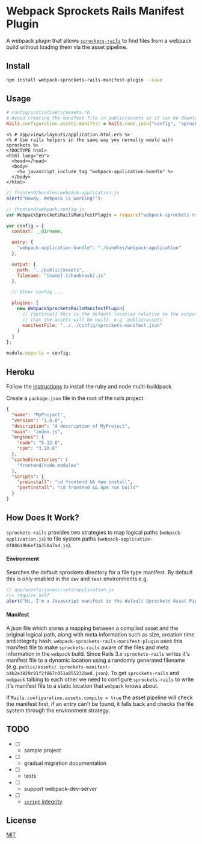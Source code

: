 Webpack Sprockets Rails Manifest Plugin
=======================================

A webpack plugin that allows [`sprockets-rails`](https://github.com/rails/sprockets-rails) 
to find files from a webpack build without loading them via the asset pipeline.

Install
-------

```bash
npm install webpack-sprockets-rails-manifest-plugin --save
```

Usage
-----

```ruby
# config/initializers/assets.rb
# Avoid creating the manifest file in public/assets as it can be downloaded by anyone
Rails.configuration.assets.manifest = Rails.root.join("config", "sprockets-manifest.json")
```

```erb
<% # app/views/layouts/application.html.erb %>
<% # Use rails helpers in the same way you normally would with sprockets %>
<!DOCTYPE html>
<html lang="en">
  <head></head>
  <body>
    <%= javascript_include_tag "webpack-application-bundle" %>
  </body>
</html>
```

```javascript
// frontend/bundles/webpack-application.js
alert("Howdy, Webpack is working!");
```

```javascript
// frontend/webpack.config.js
var WebpackSprocketsRailsManifestPlugin = require("webpack-sprockets-rails-manifest-plugin");

var config = {
  context: __dirname,

  entry: {
    "webpack-application-bundle": "./bundles/webpack-application"
  },

  output: {
    path: "../public/assets",
    filename: "[name]-[chunkhash].js"
  },

  // Other config ...

  plugins: [
    new WebpackSprocketsRailsManifestPlugin(
      // [optional] this is the default location relative to the output directory 
      // that the assets will be built. e.g `public/assets`
      manifestFile: "../../config/sprockets-manifest.json"
    )
  ]
};

module.exports = config;
```

Heroku
------

Follow the [instructions](https://devcenter.heroku.com/articles/nodejs-support) 
to install the ruby and node multi-buildpack. 

Create a `package.json` file in the root of the rails project.

```json
{
  "name": "MyProject",
  "version": "1.0.0",
  "description": "A description of MyProject",
  "main": "index.js",
  "engines": {
    "node": "5.12.0",
    "npm": "3.10.6"
  },
  "cacheDirectories": [
    "frontend/node_modules"
  ],
  "scripts": {
    "preinstall": "cd frontend && npm install",
    "postinstall": "cd frontend && npm run build"
  }
}
```

How Does It Work?
-----------------

`sprockets-rails` provides two strategies to map logical paths (`webpack-application.js`) 
to file system paths (`webpack-application-8f88619b6ef3a358a7ad.js`).

#### Environment

Searches the default sprockets directory for a file type manifest. By default 
this is only enabled in the `dev` and `test` environments e.g.

```javascript
// app/assets/javascripts/application.js
//= require_self
alert("Hi, I'm a Javascript manifest in the default Sprockets Asset Pipeline");
```

#### Manifest

A json file which stores a mapping between a compiled asset and the original 
logical path, along with meta information such as size, creation time and 
integrity hash. `webpack-sprockets-rails-manifest-plugin` uses this manifest file
to make `sprockets-rails` aware of the files and meta information in the 
`webpack` build. Since Rails 3.x `sprockets-rails` writes it's manifest file to 
a dynamic location using a randomly generated filename (e.g. `public/assets/.sprockets-manifest-b4b2e3829c91f2f867c051a855232bed.json`).
To get `sprockets-rails` and `webpack` talking to each other we need to 
configure `sprockets-rails` to write it's manifest file to a static location 
that `webpack` knows about.

If `Rails.configuration.assets.compile = true` the asset pipeline will check the 
manifest first, if an entry can't be found, it falls back and checks the file 
system through the environment strategy.


TODO
----
* [ ] - sample project
* [ ] - gradual migration documentation
* [ ] - tests
* [ ] - support webpack-dev-server
* [ ] - [`script` integrity](https://w3c.github.io/webappsec-subresource-integrity)

License
-------

[MIT](https://opensource.org/licenses/MIT)
